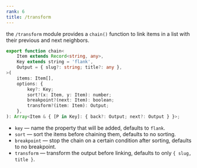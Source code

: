 ```yaml
---
rank: 6
title: /transform
---
```


the `/transform` module provides a `chain()` function to link items in a list with their previous and next neighbors.

```typescript
export function chain<
	Item extends Record<string, any>,
	Key extends string = 'flank',
	Output = { slug?: string; title?: any },
>(
	items: Item[],
	options: {
		key?: Key;
		sort?(x: Item, y: Item): number;
		breakpoint?(next: Item): boolean;
		transform?(item: Item): Output;
	},
): Array<Item & { [P in Key]: { back?: Output; next?: Output } }>;
```

* `key` — name the property that will be added, defaults to `flank`.
* `sort` — sort the items before chaining them, defaults to no sorting.
* `breakpoint` — stop the chain on a certain condition after sorting, defaults to no breakpoint.
* `transform` — transform the output before linking, defaults to only `{ slug, title }`.
